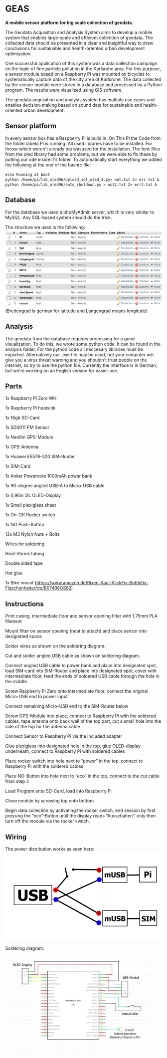 # GEAS
**A mobile sensor platform for big scale collection of geodata.**

The Geodata Acquisition and Analysis System aims to develop a mobile system that enables large-scale and efficient collection of geodata. The collected data should be presented in a clear and insightful way to draw conclusions for sustainable and health-oriented urban development optimization.

One successful application of this system was a data collection campaign on the topic of fine particle pollution in the Karlsruhe area. For this purpose, a sensor module based on a Raspberry Pi was mounted on bicycles to systematically capture data of the city area of Karlsruhe. The data collected by the sensor module were stored in a database and processed by a Python program. The results were visualized using GIS software.

The geodata acquisition and analysis system has multiple use cases and enables decision-making based on sound data for sustainable and health-oriented urban development.

## Sensor platform
In every sensor box has a Raspberry Pi is build in. On This Pi the Code from the folder labeld Pi is running. All used libraries have to be installed. For thosw which weren't already pip wasused for the installation. The font-files from the oled library had some problems, but we were able to fix these by putting our ode inside it's folder. To automatically start everything we added the following at the end of the bashrc file:
```
echo Running at boot
python /home/pi/lib_oled96/Upload_sql_oled_4.py> out.txt 2> err.txt &
python /home/pi/lib_oled96/auto_shutdown.py > out2.txt 2> err2.txt &
```

## Database
For the database we used a phpMyAdmin server, which is very similar to MySQL. Any SQL-based system should do the trick.

The structure we used is the following:
![](/pictures/database_structure.JPG)
(Breitengrad is german for latitude and Langengrad means longitude)

## Analysis
The geodata from the database requires processing for a good visualization. To do this, we wrote some python code. It can be found in the analysis folder. For the python code all neccesary libraries must be imported. Alternatively our .exe file may be used, but your computer will give you a virus threat warning and you shouldn't trust people on the internet, so try to use the python file.
Currently the interface is in German, but we're working on an English version for easier use.

## Parts
1x Raspberry Pi Zero WH 

1x Raspberry Pi heatsink 

1x 16gb SD-Card 

1x SDS011 PM Sensor 

1x Neo6m GPS-Module 

1x GPS-Antenna 

1x Huawei E5576-320 SIM-Router 

1x SIM-Card  

1x Anker Powercore 1000mAh power bank 

1x 90-degree angled USB-A to Micro-USB cable 

1x 0,96in i2c OLED-Display 

1x Small plexiglass sheet 

1x On-Off Rocker switch 

1x NO Push-Button 

12x M3 Nylon Nuts + Bolts 

Wires for soldering 

Heat-Shrink tubing  

Double sided tape 

Hot glue 

1x Bike mount (https://www.amazon.de/Rixen-Kaul-KlickFix-Bottlefix-Flaschenhalter/dp/B07498GS82) 

 

## Instructions
Print casing, intermediate floor and sensor opening filter with 1,75mm PLA filament 

Mount filter on sensor opening (heat to attach) and place sensor into designated space 

Solder wires as shown on the soldering diagram. 

Cut and solder angled USB cable as shown on soldering diagram. 

Connect angled USB cable to power bank and place into designated spot, load SIM-card into SIM-Router and place into designated spot, cover with intermediate floor, feed the ends of soldered USB cable through the hole in the middle 

Screw Raspberry Pi Zero onto intermediate floor, connect the original Micro-USB end to power input 

Connect remaining Micro-USB end to the SIM-Router below 

Screw GPS-Module into place, connect to Raspberry Pi with the soldered cables, tape antenna onto back wall of the top part, cut a small hole into the side of the top for the antenna cable 

Connect Sensor to Raspberry Pi via the included adapter 

Glue plexiglass into designated hole in the top, glue OLED-display underneath, connect to Raspberry Pi with soldered cables 

Place rocker switch into hole next to “power” in the top, connect to Raspberry Pi with the soldered cables 

Place NO-Button into hole next to “eco” in the top, connect to the cut cable from step 4 

Load Program onto SD-Card, load into Raspberry Pi 

Close module by screwing top onto bottom 

Begin data collection by activating the rocker switch, end session by first pressing the “eco”-Button until the display reads “Ausschalten”, only then turn off the module via the rocker switch. 


## Wiring
The power distribution works as seen here:
![](/pictures/wiring.jpeg)

Soldering diagram:
![](/pictures/Soldering.jpeg)
